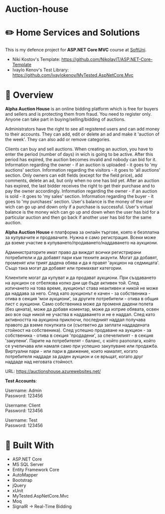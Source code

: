 # Auction-house

# :pencil2: Home Services and Solutions
This is my defence project for **ASP.NET Core MVC** course at [SoftUni](https://softuni.bg).
- Niki Kostov's Template: https://github.com/NikolayIT/ASP.NET-Core-Template
- Ivaylo Kenov's Test Library: https://github.com/ivaylokenov/MyTested.AspNetCore.Mvc

# :memo: Overview
**Alpha Auction House** is an online bidding platform which is free for buyers and sellers and is protecting them from fraud. You need to register only.
Anyone can take part in buying/selling/bidding of auctions.

  Administrators have the right to see all registered users and can add money to their accounts. They can add, edit or delete an ad and make it 'auction of the week'.
They can also add or remove categories.

  Clients can buy and sell auctions. When creating an auction, you have to enter the period (number of days) in wich is going to be active. After this period has expired, the auction becomes invalid and nobody can bid for it.
Information regarding the owner - if an auction is uploaded - it goes to 'my auctions' section.
Information regarding the visitors - it goes to 'all auctions' section.
Only owners can edit fields (except for the field price), add comments, delete an ad, but only when no one has bid yet.
After an auction has expired, the last bidder receives the right to get their purchase and to pay the owner accordingly.
Information regarding the owner - if an auction is sold - it goes to 'my sales' section.
Information regarding the buyer - it goes to 'my purchases' section.
User's balance is the money of the user wich can go up and down only if a purchase is successful.
User's virtual balance is the money wich can go up and down when the user has bid for a particular auction and then go back if another user has bid for the same auction.
  
**Alpha Auction House** е платформа за онлайн търгове, която е безплатна за купувачите и продавачите. Нужна е само регистрация.
Всеки може да вземе участие в купуването/продаването/наддаването на аукциони.

  Администраторите имат право да виждат всички регистрирани потребители и да добавят пари към техните акаунти. Могат да добавят, променят или трият дадена обява и да я правят 'аукцион на седмицата'. Също така могат да добавят или премахват категории.
  
  Клиентите могат да купуват и да продават аукциони. При създаването на аукцион се отбелязва колко дни ще бъде активен той. След изтичането на това време, аукционът става неактивен и никой не може да наддава за него.
След като аукционът е качен - за собственика - отива в секция 'мои аукциони', за другите потребители - отива в общия лист с аукциони. 
Само собственика може да променя дадени полета (без цената), може да добавя коментар, може да изтрие обявата, освен ако все още никой не участва в наддаването и не е наддал. 
След като активността на аукциона приключи, последният наддал получава правото да вземе покупката си (съответно да заплати наддадената стойност на собственика).
След успешно продаване на аукцион - за собственика - отива в секция 'продадени', за спечелилият - в секция 'закупени'.
Парите на потребителят - баланс, с който разполага, който се учеличава или намаля само при успешно закупуване или продажба.
Виртуални пари - или пари в движение, които намалят, когато потребителя наддаде за даден аукцион и се връщат, когато друг наддаде над неговата стойност.

URL: <https://auctionshouse.azurewebsites.net/>

**Test Accounts**:

Username: Admin  
Password: 123456  

Username: Client  
Password: 123456  

Username: Test  
Password: 123456

# :hammer: Built With
- ASP.NET Core
- MS SQL Server
- Entity Framework Core
- AutoMapper 
- Bootstrap
- jQuery
- xUnit
- MyTested.AspNetCore.Mvc
- Moq
- SignalR -> Real-Time Bidding
